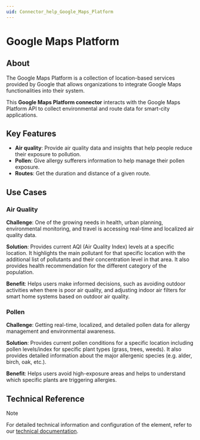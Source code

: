 ```yaml
---
uid: Connector_help_Google_Maps_Platform
---
```


# Google Maps Platform

## About

The Google Maps Platform is a collection of location-based services provided by Google that allows organizations to integrate Google Maps functionalities into their system.

This **Google Maps Platform connector** interacts with the Google Maps Platform API to collect environmental and route data for smart-city applications.

## Key Features

- **Air quality**: Provide air quality data and insights that help people reduce their exposure to pollution.
- **Pollen**: Give allergy sufferers information to help manage their pollen exposure.
- **Routes**: Get the duration and distance of a given route.

## Use Cases

### Air Quality

**Challenge**: One of the growing needs in health, urban planning, environmental monitoring, and travel is accessing real-time and localized air quality data.

**Solution**: Provides current AQI (Air Quality Index) levels at a specific location. It highlights the main pollutant for that specific location with the additional list of pollutants and their concentration level in that area. It also provides health recommendation for the different category of the population.

**Benefit**: Helps users make informed decisions, such as avoiding outdoor activities when there is poor air quality, and adjusting indoor air filters for smart home systems based on outdoor air quality.

### Pollen

**Challenge**: Getting real-time, localized, and detailed pollen data for allergy management and environmental awareness.

**Solution**: Provides current pollen conditions for a specific location including pollen levels/index for specific plant types (grass, trees, weeds). It also provides detailed information about the major allergenic species (e.g. alder, birch, oak, etc.).

**Benefit**: Helps users avoid high-exposure areas and helps to understand which specific plants are triggering allergies.

## Technical Reference

> [!NOTE]
> For detailed technical information and configuration of the element, refer to our [technical documentation](xref:Connector_help_Google_Maps_Platform_Technical).
